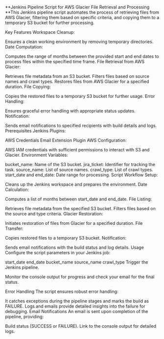 **Jenkins Pipeline Script for AWS Glacier File Retrieval and Processing
**This Jenkins pipeline script automates the process of retrieving files from AWS Glacier, filtering them based on specific criteria, and copying them to a temporary S3 bucket for further processing.

Key Features
Workspace Cleanup:

Ensures a clean working environment by removing temporary directories.
Date Computation:

Computes the range of months between the provided start and end dates to process files within the specified time frame.
File Retrieval from AWS Glacier:

Retrieves file metadata from an S3 bucket.
Filters files based on source names and crawl types.
Restores files from AWS Glacier for a specified duration.
File Copying:

Copies the restored files to a temporary S3 bucket for further usage.
Error Handling:

Ensures graceful error handling with appropriate status updates.
Notification:

Sends email notifications to specified recipients with build details and logs.
Prerequisites
Jenkins Plugins:

AWS Credentials
Email Extension Plugin
AWS Configuration:

AWS IAM credentials with sufficient permissions to interact with S3 and Glacier.
Environment Variables:

bucket_name: Name of the S3 bucket.
jira_ticket: Identifier for tracking the task.
source_name: List of source names.
crawl_type: List of crawl types.
start_date and end_date: Date range for processing.
Script Workflow
Setup:

Cleans up the Jenkins workspace and prepares the environment.
Date Calculation:

Computes a list of months between start_date and end_date.
File Listing:

Retrieves file metadata from the specified S3 bucket.
Filters files based on the source and type criteria.
Glacier Restoration:

Initiates restoration of files from Glacier for a specified duration.
File Transfer:

Copies restored files to a temporary S3 bucket.
Notification:

Sends email notifications with the build status and log details.
Usage
Configure the script parameters in your Jenkins job:

start_date
end_date
bucket_name
source_name
crawl_type
Trigger the Jenkins pipeline.

Monitor the console output for progress and check your email for the final status.

Error Handling
The script ensures robust error handling:

It catches exceptions during the pipeline stages and marks the build as FAILURE.
Logs and emails provide detailed insights into the failure for debugging.
Email Notifications
An email is sent upon completion of the pipeline, providing:

Build status (SUCCESS or FAILURE).
Link to the console output for detailed logs.
